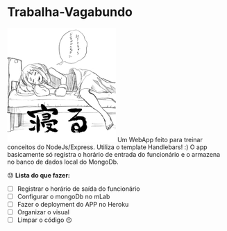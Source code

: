 # Trabalha-Vagabundo
![](public/images/github.png)
Um WebApp feito para treinar conceitos do NodeJs/Express. Utiliza o template Handlebars! :)
O app basicamente só registra o horário de entrada do funcionário e o armazena no banco de dados local do MongoDb.

:sweat: **Lista do que fazer:** 

- [ ] Registrar o horário de saída do funcionário
- [ ] Configurar o mongoDb no mLab
- [ ] Fazer o deployment do APP no Heroku
- [ ] Organizar o visual
- [ ] Limpar o código :neutral_face: